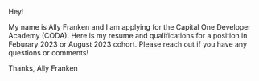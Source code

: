Hey!

My name is Ally Franken and I am applying for the Capital One Developer Academy (CODA). Here is my resume and qualifications for a position in Feburary 2023 or August 2023 cohort. Please reach out if you have any questions or comments!

Thanks,
Ally Franken

